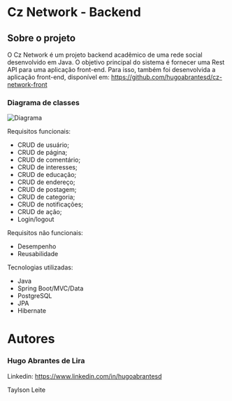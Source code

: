 # Cz Network - Backend

## Sobre o projeto
O Cz Network é um projeto backend acadêmico de uma rede social desenvolvido em Java. 
O objetivo principal do sistema é fornecer uma Rest API para uma aplicação front-end.
Para isso, também foi desenvolvida a aplicação front-end, disponível em: https://github.com/hugoabrantesd/cz-network-front

### Diagrama de classes
![Diagrama](https://user-images.githubusercontent.com/75028196/194678794-1be44941-ed02-4d15-b509-e12ae608ccb9.png)

Requisitos funcionais:
- CRUD de usuário;
- CRUD de página;
- CRUD de comentário;
- CRUD de interesses;
- CRUD de educação;
- CRUD de endereço;
- CRUD de postagem;
- CRUD de categoria;
- CRUD de notificações;
- CRUD de ação;
- Login/logout

Requisitos não funcionais:
- Desempenho
- Reusabilidade

Tecnologias utilizadas:
- Java
- Spring Boot/MVC/Data
- PostgreSQL
- JPA
- Hibernate

# Autores

### Hugo Abrantes de Lira
Linkedin: https://www.linkedin.com/in/hugoabrantesd


Taylson Leite
